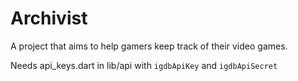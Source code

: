 # Archivist

A project that aims to help gamers keep track of their video games.

Needs api_keys.dart in lib/api with `igdbApiKey` and `igdbApiSecret`